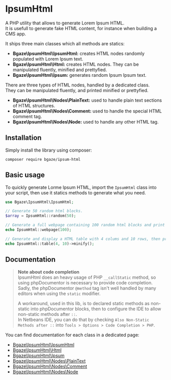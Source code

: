 # IpsumHtml

A PHP utility that allows to generate Lorem Ipsum HTML.  
It is usefull to generate fake HTML content, for instance when building a CMS app.

It ships three main classes which all methods are statics:

+ **Bgaze\IpsumHtml\IpsumHtml:** creates HTML nodes randomly populated with Lorem Ipsum text.
+ **Bgaze\IpsumHtml\Html:** creates HTML nodes. They can be manipulated fluently, minified and prettyfied.
+ **Bgaze\IpsumHtml\Ipsum:** generates random Ipsum Ipsum text.

There are three types of HTML nodes, handled by a dedicated class.  
They can be manipulated fluently, and printed minified or prettyfied.  

+ **Bgaze\IpsumHtml\Nodes\PlainText:** used to handle plain text sections of HTML structures.  
+ **Bgaze\IpsumHtml\Nodes\Comment:** used to handle the special HTML comment tag.
+ **Bgaze\IpsumHtml\Nodes\Node:** used to handle any other HTML tag.  

## Installation

Simply install the library using composer:

```
composer require bgaze/ipsum-html
```

## Basic usage

To quickly generate Lorme Ipsum HTML, import the `IpsumHtml` class into your script, 
then use it statics methods to generate what you need.

```php
use Bgaze\IpsumHtml\IpsumHtml;

// Generate 50 random html blocks.
$array = IpsumHtml::random(50);

// Generate a full webpage containing 100 random html blocks and print it prettyfied.
echo IpsumHtml::webpage(100);

// Generate and display a HTML table with 4 colums and 10 rows, then print it minified.
echo IpsumHtml::table(4, 10)->minify();
```

## Documentation

> **Note about code completion**  
> IpsumHtml does an heavy usage of PHP `__callStatic` method, so using phpDocumentor is necessary to provide code completion.
> Sadly, the phpDocumentor `@method` tag isn't well handled by many editors when using the `static` modifier.
> 
> A workaround, used in this lib, is to declared static methods as non-static into phpDocumentor blocks, 
> then to configure the IDE to allow non-static methods after `::`.  
> In Netbeans IDE, you can do that by checking `Also Non-Static Methods after ::` into `Tools > Options > Code Completion > PHP`.

You can find documentation for each class in a dedicated page:

+ [Bgaze\IpsumHtml\IpsumHtml](doc/ipsum-html.md)
+ [Bgaze\IpsumHtml\Html](doc/html.md)
+ [Bgaze\IpsumHtml\Ipsum](doc/ipsum.md)
+ [Bgaze\IpsumHtml\Nodes\PlainText](doc/plain-text-node.md)
+ [Bgaze\IpsumHtml\Nodes\Comment](doc/comment-node.md)
+ [Bgaze\IpsumHtml\Nodes\Node](doc/standart-node.md)
